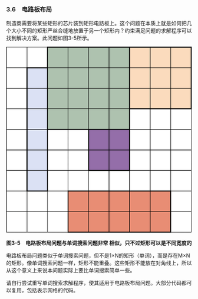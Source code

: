 ### 3.6　电路板布局

制造商需要将某些矩形的芯片装到矩形电路板上。这个问题在本质上就是如何把几个大小不同的矩形严丝合缝地放置于另一个矩形内？约束满足问题的求解程序可以找到解决方案。此问题如图3-5所示。

![26.png](../images/26.png)
<center class="my_markdown"><b class="my_markdown">图3-5　电路板布局问题与单词搜索问题非常
 相似，只不过矩形可以是不同宽度的</b></center>

电路板布局问题类似于单词搜索问题，但不是1×N的矩形（单词），而是存在M×N的矩形。像单词搜索问题一样，矩形不能重叠。这些矩形不能放在对角线上，所以从这个意义上来说本问题实际上要比单词搜索简单一些。

请自行尝试重写单词搜索求解程序，使其适用于电路板布局问题。大部分代码都可以复用，包括表示网格的代码。

